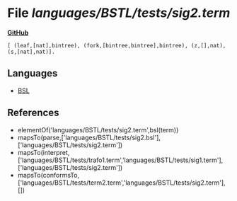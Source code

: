 # File _languages/BSTL/tests/sig2.term_
**[GitHub](https://github.com/softlang/yas/blob/master/languages/BSTL/tests/sig2.term)**
```
[ (leaf,[nat],bintree), (fork,[bintree,bintree],bintree), (z,[],nat), (s,[nat],nat)].
```

## Languages
* [BSL](../languages/BSL.md)

## References
* elementOf('languages/BSTL/tests/sig2.term',bsl(term))
* mapsTo(parse,['languages/BSTL/tests/sig2.bsl'],['languages/BSTL/tests/sig2.term'])
* mapsTo(interpret,['languages/BSTL/tests/trafo1.term','languages/BSTL/tests/sig1.term'],['languages/BSTL/tests/sig2.term'])
* mapsTo(conformsTo,['languages/BSTL/tests/term2.term','languages/BSTL/tests/sig2.term'],[])

